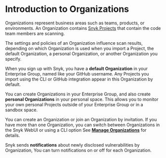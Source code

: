 # Introduction to Organizations

Organizations represent business areas such as teams, products, or environments. An Organization contains [Snyk Projects](../introduction-to-snyk-projects/) that contain the code team members are scanning.

The settings and policies of an Organization influence scan results, depending on which Organization is used when you import a Project, the default Organization, a personal Organization, or another Organization you specify.

When you sign up with Snyk, you have a **default Organization** in your Enterprise Group, named like your GitHub username. Any Projects you import using the CLI or GitHub integration appear in this Organization by default.

You can create Organizations in your Enterprise Group, and also create **personal Organizations** in your personal space. This allows you to monitor your own personal Projects outside of your Enterprise Group or in a sandbox space.

You can create an Organization or join an Organization by invitation. If you have more than one Organization, you can switch between Organizations in the Snyk WebUI or using a CLI option See [**Manage Organizations**](manage-organizations.md) for details.

Snyk sends **notifications** about newly disclosed vulnerabilities by Organization, You can turn notifications on or off for each Organization.
